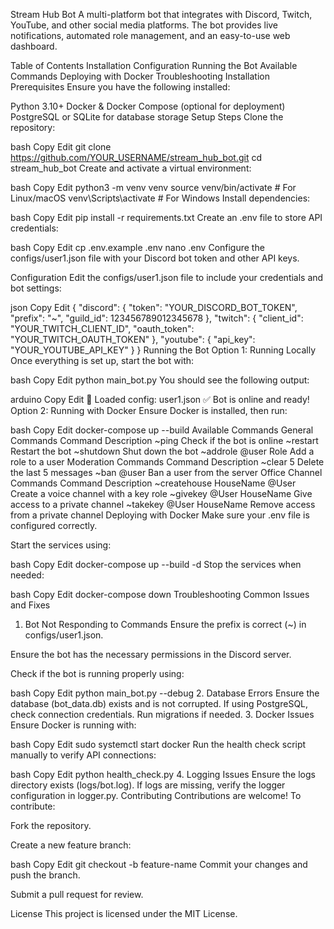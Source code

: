 Stream Hub Bot
A multi-platform bot that integrates with Discord, Twitch, YouTube, and other social media platforms. The bot provides live notifications, automated role management, and an easy-to-use web dashboard.

Table of Contents
Installation
Configuration
Running the Bot
Available Commands
Deploying with Docker
Troubleshooting
Installation
Prerequisites
Ensure you have the following installed:

Python 3.10+
Docker & Docker Compose (optional for deployment)
PostgreSQL or SQLite for database storage
Setup Steps
Clone the repository:

bash
Copy
Edit
git clone https://github.com/YOUR_USERNAME/stream_hub_bot.git
cd stream_hub_bot
Create and activate a virtual environment:

bash
Copy
Edit
python3 -m venv venv
source venv/bin/activate  # For Linux/macOS
venv\Scripts\activate     # For Windows
Install dependencies:

bash
Copy
Edit
pip install -r requirements.txt
Create an .env file to store API credentials:

bash
Copy
Edit
cp .env.example .env
nano .env
Configure the configs/user1.json file with your Discord bot token and other API keys.

Configuration
Edit the configs/user1.json file to include your credentials and bot settings:

json
Copy
Edit
{
  "discord": {
    "token": "YOUR_DISCORD_BOT_TOKEN",
    "prefix": "~",
    "guild_id": 123456789012345678
  },
  "twitch": {
    "client_id": "YOUR_TWITCH_CLIENT_ID",
    "oauth_token": "YOUR_TWITCH_OAUTH_TOKEN"
  },
  "youtube": {
    "api_key": "YOUR_YOUTUBE_API_KEY"
  }
}
Running the Bot
Option 1: Running Locally
Once everything is set up, start the bot with:

bash
Copy
Edit
python main_bot.py
You should see the following output:

arduino
Copy
Edit
📄 Loaded config: user1.json
✅ Bot is online and ready!
Option 2: Running with Docker
Ensure Docker is installed, then run:

bash
Copy
Edit
docker-compose up --build
Available Commands
General Commands
Command	Description
~ping	Check if the bot is online
~restart	Restart the bot
~shutdown	Shut down the bot
~addrole @user Role	Add a role to a user
Moderation Commands
Command	Description
~clear 5	Delete the last 5 messages
~ban @user	Ban a user from the server
Office Channel Commands
Command	Description
~createhouse HouseName @User	Create a voice channel with a key role
~givekey @User HouseName	Give access to a private channel
~takekey @User HouseName	Remove access from a private channel
Deploying with Docker
Make sure your .env file is configured correctly.

Start the services using:

bash
Copy
Edit
docker-compose up --build -d
Stop the services when needed:

bash
Copy
Edit
docker-compose down
Troubleshooting
Common Issues and Fixes
1. Bot Not Responding to Commands
Ensure the prefix is correct (~) in configs/user1.json.

Ensure the bot has the necessary permissions in the Discord server.

Check if the bot is running properly using:

bash
Copy
Edit
python main_bot.py --debug
2. Database Errors
Ensure the database (bot_data.db) exists and is not corrupted.
If using PostgreSQL, check connection credentials.
Run migrations if needed.
3. Docker Issues
Ensure Docker is running with:

bash
Copy
Edit
sudo systemctl start docker
Run the health check script manually to verify API connections:

bash
Copy
Edit
python health_check.py
4. Logging Issues
Ensure the logs directory exists (logs/bot.log).
If logs are missing, verify the logger configuration in logger.py.
Contributing
Contributions are welcome! To contribute:

Fork the repository.

Create a new feature branch:

bash
Copy
Edit
git checkout -b feature-name
Commit your changes and push the branch.

Submit a pull request for review.

License
This project is licensed under the MIT License.